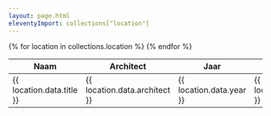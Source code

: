 ```yaml
---
layout: page.html
eleventyImport: collections["location"]
---
```

<table>
   <thead>
      <tr>
         <th>Naam</th>
         <th>Architect</th>
         <th>Jaar</th>
         <th>Locatie</th>
      </tr>
   </thead>
   <tbody>
      {% for location in collections.location %}
         <tr class="listViewItem" 
            data-image="{{ location.data.images[0] }}" 
            data-title="{{ location.data.title }}">
            <td>{{ location.data.title }}</td>
            <td>{{ location.data.architect }}</td>
            <td>{{ location.data.year }}</td>
            <td>{{ location.data.address }}</td>
         </tr>
      {% endfor %}
   </tbody>

</table>

